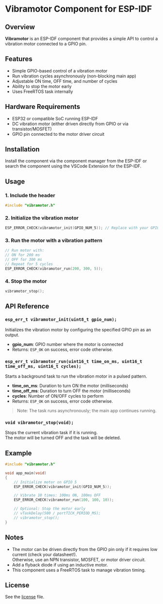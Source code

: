 # Vibramotor Component for ESP-IDF

## Overview

**Vibramotor** is an ESP-IDF component that provides a simple API to control a vibration motor connected to a GPIO pin.

## Features

- Simple GPIO-based control of a vibration motor
- Run vibration cycles asynchronously (non-blocking main app)
- Adjustable ON time, OFF time, and number of cycles
- Ability to stop the motor early
- Uses FreeRTOS task internally

## Hardware Requirements

- ESP32 or compatible SoC running ESP-IDF
- DC vibration motor (either driven directly from GPIO or via transistor/MOSFET)
- GPIO pin connected to the motor driver circuit

## Installation

Install the component via the component manager from the ESP-IDF or search the component using the VSCode Extension for the ESP-IDF.

## Usage

### 1. Include the header

```c
#include "vibramotor.h"
```

### 2. Initialize the vibration motor

```c
ESP_ERROR_CHECK(vibramotor_init(GPIO_NUM_5)); // Replace with your GPIO pin
```

### 3. Run the motor with a vibration pattern

```c
// Run motor with:
// ON for 200 ms
// OFF for 300 ms
// Repeat for 5 cycles
ESP_ERROR_CHECK(vibramotor_run(200, 300, 5));
```

### 4. Stop the motor

```c
vibramotor_stop();
```

## API Reference

### `esp_err_t vibramotor_init(uint8_t gpio_num);`

Initializes the vibration motor by configuring the specified GPIO pin as an output.

- **gpio_num**: GPIO number where the motor is connected  
- Returns: `ESP_OK` on success, error code otherwise.

### `esp_err_t vibramotor_run(uint16_t time_on_ms, uint16_t time_off_ms, uint16_t cycles);`

Starts a background task to run the vibration motor in a pulsed pattern.

- **time_on_ms**: Duration to turn ON the motor (milliseconds)  
- **time_off_ms**: Duration to turn OFF the motor (milliseconds)  
- **cycles**: Number of ON/OFF cycles to perform  
- Returns: `ESP_OK` on success, error code otherwise.

> Note: The task runs asynchronously; the main app continues running.

### `void vibramotor_stop(void);`

Stops the current vibration task if it is running.  
The motor will be turned OFF and the task will be deleted.

## Example

```c
#include "vibramotor.h"

void app_main(void)
{
    // Initialize motor on GPIO 5
    ESP_ERROR_CHECK(vibramotor_init(GPIO_NUM_5));

    // Vibrate 10 times: 100ms ON, 100ms OFF
    ESP_ERROR_CHECK(vibramotor_run(100, 100, 10));

    // Optional: Stop the motor early
    // vTaskDelay(500 / portTICK_PERIOD_MS);
    // vibramotor_stop();
}
```

## Notes

- The motor can be driven directly from the GPIO pin only if it requires low current (check your datasheet!).  
  Otherwise, use an NPN transistor, MOSFET, or motor driver circuit.
- Add a flyback diode if using an inductive motor.
- This component uses a FreeRTOS task to manage vibration timing.

## License

See the [license](LICENSE) file.
